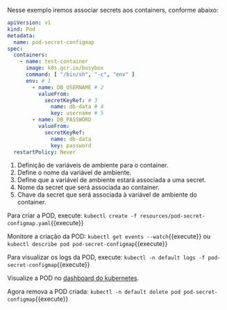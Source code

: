 Nesse exemplo iremos associar secrets aos containers, conforme abaixo:

```yaml
apiVersion: v1
kind: Pod
metadata:
  name: pod-secret-configmap
spec:
  containers:
    - name: test-container
      image: k8s.gcr.io/busybox
      command: [ "/bin/sh", "-c", "env" ]
      env: # 1
        - name: DB_USERNAME # 2
          valueFrom:
            secretKeyRef: # 3
              name: db-data # 4
              key: username # 5
        - name: DB_PASSWORD
          valueFrom:
            secretKeyRef:
              name: db-data
              key: password
  restartPolicy: Never
```

1. Definição de variáveis de ambiente para o container.
2. Define o nome da variável de ambiente.
3. Define que a variável de ambiente estará associada a uma secret.
4. Nome da secret que será associada ao container.
5. Chave da secret que será associada à variável de ambiente do container.

Para criar a POD, execute: `kubectl create -f resources/pod-secret-configmap.yaml`{{execute}}

Monitore a criação da POD:
`kubectl get events --watch`{{execute}} ou `kubectl describe pod pod-secret-configmap`{{execute}}

Para visualizar os logs da POD, execute: `kubectl -n default logs -f pod-secret-configmap`{{execute}}

Visualize a POD no [dashboard do kubernetes](https://[[HOST_SUBDOMAIN]]-30000-[[KATACODA_HOST]].environments.katacoda.com/).

Agora remova a POD criada: `kubectl -n default delete pod pod-secret-configmap`{{execute}}
